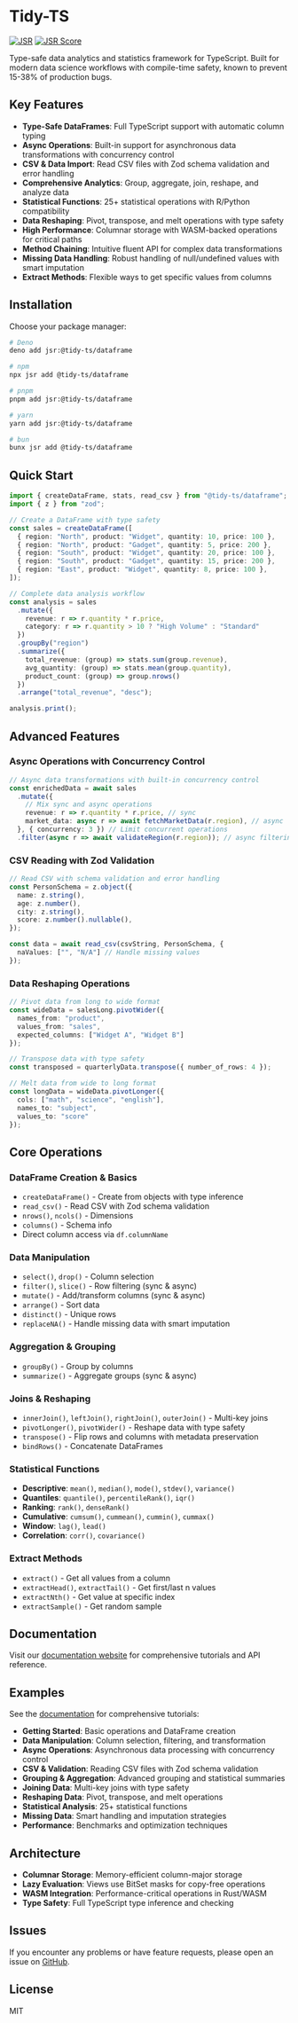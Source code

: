 # Tidy-TS

[![JSR](https://jsr.io/badges/@tidy-ts/dataframe)](https://jsr.io/@tidy-ts/dataframe)
[![JSR Score](https://jsr.io/badges/@tidy-ts/dataframe/score)](https://jsr.io/@tidy-ts/dataframe)

Type-safe data analytics and statistics framework for TypeScript. Built for modern data science workflows with compile-time safety, known to prevent 15-38% of production bugs.

## Key Features

- **Type-Safe DataFrames**: Full TypeScript support with automatic column typing
- **Async Operations**: Built-in support for asynchronous data transformations with concurrency control
- **CSV & Data Import**: Read CSV files with Zod schema validation and error handling
- **Comprehensive Analytics**: Group, aggregate, join, reshape, and analyze data
- **Statistical Functions**: 25+ statistical operations with R/Python compatibility
- **Data Reshaping**: Pivot, transpose, and melt operations with type safety
- **High Performance**: Columnar storage with WASM-backed operations for critical paths
- **Method Chaining**: Intuitive fluent API for complex data transformations
- **Missing Data Handling**: Robust handling of null/undefined values with smart imputation
- **Extract Methods**: Flexible ways to get specific values from columns

## Installation

Choose your package manager:

```bash
# Deno
deno add jsr:@tidy-ts/dataframe

# npm
npx jsr add @tidy-ts/dataframe

# pnpm
pnpm add jsr:@tidy-ts/dataframe

# yarn
yarn add jsr:@tidy-ts/dataframe

# bun
bunx jsr add @tidy-ts/dataframe
```

## Quick Start

```typescript
import { createDataFrame, stats, read_csv } from "@tidy-ts/dataframe";
import { z } from "zod";

// Create a DataFrame with type safety
const sales = createDataFrame([
  { region: "North", product: "Widget", quantity: 10, price: 100 },
  { region: "North", product: "Gadget", quantity: 5, price: 200 },
  { region: "South", product: "Widget", quantity: 20, price: 100 },
  { region: "South", product: "Gadget", quantity: 15, price: 200 },
  { region: "East", product: "Widget", quantity: 8, price: 100 },
]);

// Complete data analysis workflow
const analysis = sales
  .mutate({ 
    revenue: r => r.quantity * r.price,
    category: r => r.quantity > 10 ? "High Volume" : "Standard"
  })
  .groupBy("region")
  .summarize({
    total_revenue: (group) => stats.sum(group.revenue),
    avg_quantity: (group) => stats.mean(group.quantity),
    product_count: (group) => group.nrows()
  })
  .arrange("total_revenue", "desc");

analysis.print();
```

## Advanced Features

### Async Operations with Concurrency Control
```typescript
// Async data transformations with built-in concurrency control
const enrichedData = await sales
  .mutate({
    // Mix sync and async operations
    revenue: r => r.quantity * r.price, // sync
    market_data: async r => await fetchMarketData(r.region), // async
  }, { concurrency: 3 }) // Limit concurrent operations
  .filter(async r => await validateRegion(r.region)); // async filtering
```

### CSV Reading with Zod Validation
```typescript
// Read CSV with schema validation and error handling
const PersonSchema = z.object({
  name: z.string(),
  age: z.number(),
  city: z.string(),
  score: z.number().nullable(),
});

const data = await read_csv(csvString, PersonSchema, {
  naValues: ["", "N/A"] // Handle missing values
});
```

### Data Reshaping Operations
```typescript
// Pivot data from long to wide format
const wideData = salesLong.pivotWider({
  names_from: "product",
  values_from: "sales",
  expected_columns: ["Widget A", "Widget B"]
});

// Transpose data with type safety
const transposed = quarterlyData.transpose({ number_of_rows: 4 });

// Melt data from wide to long format
const longData = wideData.pivotLonger({
  cols: ["math", "science", "english"],
  names_to: "subject",
  values_to: "score"
});
```
## Core Operations

### DataFrame Creation & Basics
- `createDataFrame()` - Create from objects with type inference
- `read_csv()` - Read CSV with Zod schema validation
- `nrows()`, `ncols()` - Dimensions
- `columns()` - Schema info
- Direct column access via `df.columnName`

### Data Manipulation
- `select()`, `drop()` - Column selection
- `filter()`, `slice()` - Row filtering (sync & async)
- `mutate()` - Add/transform columns (sync & async)
- `arrange()` - Sort data
- `distinct()` - Unique rows
- `replaceNA()` - Handle missing data with smart imputation

### Aggregation & Grouping
- `groupBy()` - Group by columns
- `summarize()` - Aggregate groups (sync & async)

### Joins & Reshaping
- `innerJoin()`, `leftJoin()`, `rightJoin()`, `outerJoin()` - Multi-key joins
- `pivotLonger()`, `pivotWider()` - Reshape data with type safety
- `transpose()` - Flip rows and columns with metadata preservation
- `bindRows()` - Concatenate DataFrames

### Statistical Functions
- **Descriptive**: `mean()`, `median()`, `mode()`, `stdev()`, `variance()`
- **Quantiles**: `quantile()`, `percentileRank()`, `iqr()`
- **Ranking**: `rank()`, `denseRank()`
- **Cumulative**: `cumsum()`, `cummean()`, `cummin()`, `cummax()`
- **Window**: `lag()`, `lead()`
- **Correlation**: `corr()`, `covariance()`

### Extract Methods
- `extract()` - Get all values from a column
- `extractHead()`, `extractTail()` - Get first/last n values
- `extractNth()` - Get value at specific index
- `extractSample()` - Get random sample

## Documentation

Visit our [documentation website](https://jtmenchaca.github.io/tidy-ts/) for comprehensive tutorials and API reference.

## Examples

See the [documentation](https://jtmenchaca.github.io/tidy-ts/) for comprehensive tutorials:

- **Getting Started**: Basic operations and DataFrame creation
- **Data Manipulation**: Column selection, filtering, and transformation
- **Async Operations**: Asynchronous data processing with concurrency control
- **CSV & Validation**: Reading CSV files with Zod schema validation
- **Grouping & Aggregation**: Advanced grouping and statistical summaries
- **Joining Data**: Multi-key joins with type safety
- **Reshaping Data**: Pivot, transpose, and melt operations
- **Statistical Analysis**: 25+ statistical functions
- **Missing Data**: Smart handling and imputation strategies
- **Performance**: Benchmarks and optimization techniques


## Architecture

- **Columnar Storage**: Memory-efficient column-major storage
- **Lazy Evaluation**: Views use BitSet masks for copy-free operations
- **WASM Integration**: Performance-critical operations in Rust/WASM
- **Type Safety**: Full TypeScript type inference and checking

## Issues

If you encounter any problems or have feature requests, please open an issue on [GitHub](https://github.com/jtmenchaca/tidy-ts/issues).

## License

MIT